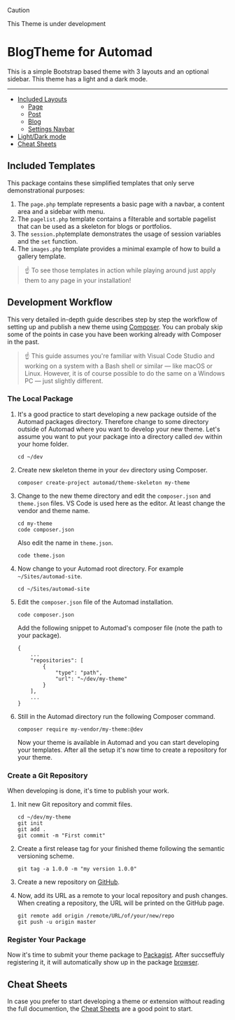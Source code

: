 > [!CAUTION]
> This Theme is under development

# BlogTheme for Automad

This is a simple Bootstrap based theme with 3 layouts and an optional sidebar. This theme has a light and a dark mode. 

---

- [Included Layouts](#included-templates)
    - [Page]()
    - [Post]()
    - [Blog]()
    - [Settings Navbar]()
- [Light/Dark mode](#development-workflow)
- [Cheat Sheets](#cheat-sheets)

## Included Templates

This package contains these simplified templates that only serve demonstrational purposes:

1. The `page.php` template represents a basic page with a navbar, a content area and a sidebar with menu.
2. The `pagelist.php` template contains a filterable and sortable pagelist that can be used as a skeleton for blogs or portfolios.
3. The `session.php`template demonstrates the usage of session variables and the `set` function.
4. The `images.php` template provides a minimal example of how to build a gallery template.

> ☝️ To see those templates in action while playing around just apply them to any page in your installation!

## Development Workflow

This very detailed in-depth guide describes step by step the workflow of setting up and publish a new theme using [Composer](https://getcomposer.org). You can probaly skip some of the points in case you have been working already with Composer in the past.

> ☝️ This guide assumes you're familiar with Visual Code Studio and working on a system with a Bash shell or similar &mdash; like macOS or Linux. However, it is of course possible to do the same on a Windows PC &mdash; just slightly different. 

### The Local Package

1. It's a good practice to start developing a new package outside of the Automad packages directory. Therefore change to some directory outside of Automad where you want to develop your new theme. Let's assume you want to put your package into a directory called `dev` within your home folder.

    ~~~
    cd ~/dev
    ~~~
    
2. Create new skeleton theme in your `dev` directory using Composer.

    ~~~
    composer create-project automad/theme-skeleton my-theme
    ~~~

3. Change to the new theme directory and edit the `composer.json` and `theme.json` files. VS Code is used here as the editor. At least change the vendor and theme name.

    ~~~
    cd my-theme
    code composer.json
    ~~~
    
    Also edit the name in `theme.json`.
    
    ~~~
    code theme.json
    ~~~

4. Now change to your Automad root directory. For example `~/Sites/automad-site`.

    ~~~
    cd ~/Sites/automad-site
    ~~~

5. Edit the `composer.json` file of the Automad installation.
    
    ~~~
    code composer.json
    ~~~

    Add the following snippet to Automad's composer file (note the path to your package).
    
    ~~~
    {
        ...	
        "repositories": [
            {
                "type": "path",
                "url": "~/dev/my-theme"
            }
        ],
        ...
    }
    ~~~

6. Still in the Automad directory run the following Composer command.
    
    ~~~
    composer require my-vendor/my-theme:@dev
    ~~~
    
    Now your theme is available in Automad and you can start developing your templates.
    After all the setup it's now time to create a repository for your theme.


### Create a Git Repository

When developing is done, it's time to publish your work.

1. Init new Git repository and commit files.

    ~~~
    cd ~/dev/my-theme
    git init
    git add .
    git commit -m "First commit"
    ~~~

2. Create a first release tag for your finished theme following the semantic versioning scheme. 

    ~~~
    git tag -a 1.0.0 -m "my version 1.0.0"
    ~~~
    
3. Create a new repository on [GitHub](https://github.com).
4. Now, add its URL as a remote to your local repository and push changes. When creating a repository, the URL will be printed on the GitHub page.

    ~~~
    git remote add origin /remote/URL/of/your/new/repo
    git push -u origin master
    ~~~

### Register Your Package

Now it's time to submit your theme package to [Packagist](https://packagist.org). After succseffuly registering it, it will automatically show up in the package [browser](https://packages.automad.org).


## Cheat Sheets

In case you prefer to start developing a theme or extension without reading the full documention, the [Cheat Sheets](https://automad.org/developer-guide/cheat-sheets) are a good point to start.
